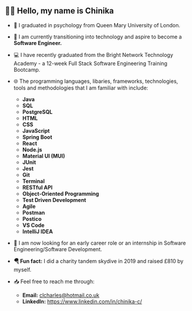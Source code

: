 ## 👋🏽 Hello, my name is Chinika


- 🧠 I graduated in psychology from Queen Mary University of London.
- 🥞 I am currently transitioning into technology and aspire to become a <b>Software Engineer.</b> 
- 💻 I have recently graduated from the Bright Network Technology Academy - a 12-week Full Stack Software Engineering Training Bootcamp.
- 🌐 The programming languages, libaries, frameworks, technologies, tools and methodologies that I am familiar with include: 
  - <b> Java
  - SQL
  - PostgreSQL
  - HTML
  - CSS
  - JavaScript
  - Spring Boot
  - React
  - Node.js
  - Material UI (MUI)
  - JUnit
  - Jest 
  - Git
  - Terminal
  - RESTful API
  - Object-Oriented Programming 
  - Test Driven Development 
  - Agile 
  - Postman
  - Postico
  - VS Code
  - IntelliJ IDEA </b>
  
- 💼 I am now looking for an early career role or an internship in Software Engineering/Software Development.

- <b>🪂 Fun fact:</b> I did a charity tandem skydive in 2019 and raised £810 by myself.
- 📥 Feel free to reach me through:
  - <b>Email:</b>  clcharles@hotmail.co.uk 
  - <b>LinkedIn:</b>  https://www.linkedin.com/in/chinika-c/

